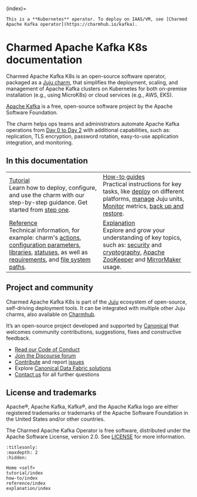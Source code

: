 (index)=

```{note}
This is a **Kubernetes** operator. To deploy on IAAS/VM, see [Charmed Apache Kafka operator](https://charmhub.io/kafka).
```

# Charmed Apache Kafka K8s documentation

Charmed Apache Kafka K8s is an open-source software operator, packaged as a [Juju charm](https://documentation.ubuntu.com/juju/3.6/reference/charm/), that simplifies the deployment, scaling, and management of Apache Kafka clusters on Kubernetes for both on-premise installation (e.g., using MicroK8s) or cloud services (e.g., AWS, EKS).

[Apache Kafka](https://kafka.apache.org) is a free, open-source software project by the Apache Software Foundation.

The charm helps ops teams and administrators automate Apache Kafka operations from [Day 0 to Day 2](https://codilime.com/blog/day-0-day-1-day-2-the-software-lifecycle-in-the-cloud-age/) with additional capabilities, such as: replication, TLS encryption, password rotation, easy-to-use application integration, and monitoring.

## In this documentation

| | |
|--|--|
|  [Tutorial](tutorial-index)</br>  Learn how to deploy, configure, and use the charm with our step-by-step guidance. Get started from [step one](tutorial-environment). </br> |  [How-to guides](how-to/manage-units) </br> Practical instructions for key tasks, like [deploy](how-to-deploy-index) on different platforms, [manage](how-to-manage-units) Juju units, [Monitor](how-to-monitoring-enable-monitoring) metrics, [back up and restore](how-to-back-up-and-restore). |
| [Reference](reference/file-system-paths) </br> Technical information, for example: charm's [actions](https://charmhub.io/kafka-k8s/actions?channel=3/edge), [configuration parameters](https://charmhub.io/kafka-k8s/configurations?channel=3/edge), [libraries](https://charmhub.io/kafka-k8s/libraries/kafka?channel=3/edge), [statuses](reference-statuses), as well as [requirements](reference-requirements), and [file system paths](reference-file-system-paths). | [Explanation](explanation/security) </br> Explore and grow your understanding of key topics, such as: [security](explanation-security) and [cryptography](explanation-cryptography), [Apache ZooKeeper](explanation-cluster-configuration) and [MirrorMaker](explanation-mirrormaker2-0) usage. |

## Project and community

Charmed Apache Kafka K8s is part of the [Juju](https://juju.is/) ecosystem of open-source, self-driving deployment tools. It can be integrated with multiple other Juju charms, also available on [Charmhub](https://charmhub.io/).

It’s an open-source project developed and supported by [Canonical](https://canonical.com/) that welcomes community contributions, suggestions, fixes and constructive feedback.

- [Read our Code of Conduct](https://ubuntu.com/community/code-of-conduct)
- [Join the Discourse forum](https://discourse.charmhub.io/tag/kafka)
- [Contribute](https://github.com/canonical/kafka-operator/blob/main/CONTRIBUTING.md) and report [issues](https://github.com/canonical/kafka-k8s-operator/issues/new)
- Explore [Canonical Data Fabric solutions](https://canonical.com/data)
- [Contact us](reference-contact) for all further questions

## License and trademarks

Apache®, Apache Kafka, Kafka®, and the Apache Kafka logo are either registered trademarks or trademarks of the Apache Software Foundation in the United States and/or other countries.

The Charmed Apache Kafka Operator is free software, distributed under the Apache Software License, version 2.0. See [LICENSE](https://github.com/canonical/kafka-k8s-operator/blob/main/LICENSE) for more information.

```{toctree}
:titlesonly:
:maxdepth: 2
:hidden:

Home <self>
tutorial/index
how-to/index
reference/index
explanation/index
```
